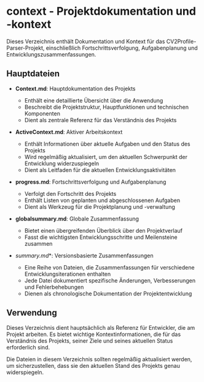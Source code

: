 # context - Projektdokumentation und -kontext

Dieses Verzeichnis enthält Dokumentation und Kontext für das CV2Profile-Parser-Projekt, einschließlich Fortschrittsverfolgung, Aufgabenplanung und Entwicklungszusammenfassungen.

## Hauptdateien

- **Context.md**: Hauptdokumentation des Projekts
  - Enthält eine detaillierte Übersicht über die Anwendung
  - Beschreibt die Projektstruktur, Hauptfunktionen und technischen Komponenten
  - Dient als zentrale Referenz für das Verständnis des Projekts

- **ActiveContext.md**: Aktiver Arbeitskontext
  - Enthält Informationen über aktuelle Aufgaben und den Status des Projekts
  - Wird regelmäßig aktualisiert, um den aktuellen Schwerpunkt der Entwicklung widerzuspiegeln
  - Dient als Leitfaden für die aktuellen Entwicklungsaktivitäten

- **progress.md**: Fortschrittsverfolgung und Aufgabenplanung
  - Verfolgt den Fortschritt des Projekts
  - Enthält Listen von geplanten und abgeschlossenen Aufgaben
  - Dient als Werkzeug für die Projektplanung und -verwaltung

- **globalsummary.md**: Globale Zusammenfassung
  - Bietet einen übergreifenden Überblick über den Projektverlauf
  - Fasst die wichtigsten Entwicklungsschritte und Meilensteine zusammen

- **summary*.md**: Versionsbasierte Zusammenfassungen
  - Eine Reihe von Dateien, die Zusammenfassungen für verschiedene Entwicklungsiterationen enthalten
  - Jede Datei dokumentiert spezifische Änderungen, Verbesserungen und Fehlerbehebungen
  - Dienen als chronologische Dokumentation der Projektentwicklung

## Verwendung

Dieses Verzeichnis dient hauptsächlich als Referenz für Entwickler, die am Projekt arbeiten. Es bietet wichtige Kontextinformationen, die für das Verständnis des Projekts, seiner Ziele und seines aktuellen Status erforderlich sind.

Die Dateien in diesem Verzeichnis sollten regelmäßig aktualisiert werden, um sicherzustellen, dass sie den aktuellen Stand des Projekts genau widerspiegeln.
